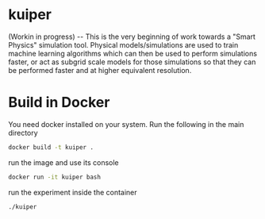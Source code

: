 # kuiper
(Workin in progress) -- This is the very beginning of work towards a "Smart Physics" simulation tool.  Physical models/simulations are used to train machine learning algorithms which can then be used to perform simulations faster, or act as subgrid scale models for those simulations so that they can be performed faster and at higher equivalent resolution.

# Build in Docker

You need docker installed on your system.  Run the following in the main directory

```bash
docker build -t kuiper .
```
run the image and use its console

```bash
docker run -it kuiper bash
```
run the experiment inside the container
```
./kuiper
```

